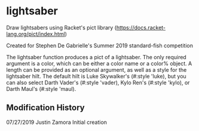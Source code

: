 # lightsaber
Draw lightsabers using Racket's pict library (https://docs.racket-lang.org/pict/index.html)

Created for Stephen De Gabrielle's Summer 2019 standard-fish competition

The lightsaber function produces a pict of a lightsaber. The only required argument is a color, which can be either a color name or a color% object. A length can be provided as an optional argument, as well as a style for the lightsaber hilt. The default hilt is Luke Skywalker's (#:style 'luke), but you can also select Darth Vader's (#:style 'vader), Kylo Ren's (#:style 'kylo), or Darth Maul's (#:style 'maul).

Modification History
-------------------------------------------------
07/27/2019   Justin Zamora   Initial creation

